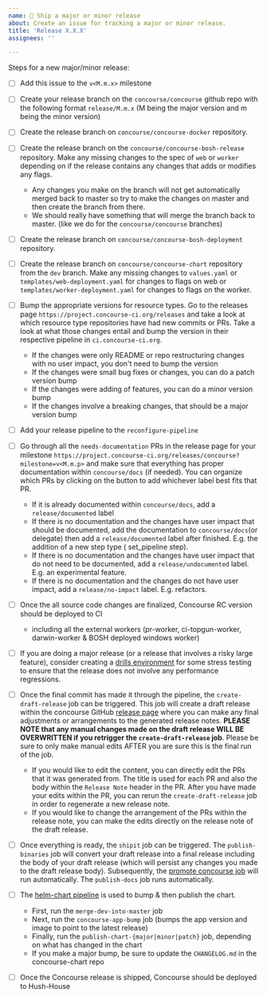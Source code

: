 ```yaml
---
name: 🚀 Ship a major or minor release
about: Create an issue for tracking a major or minor release.
title: 'Release X.X.X'
assignees: ''

---
```


Steps for a new major/minor release:

* [ ] Add this issue to the `v<M.m.x>` milestone

* [ ] Create your release branch on the `concourse/concourse` github repo with the following format `release/M.m.x` (M being the major version and m being the minor version)

* [ ] Create the release branch on `concourse/concourse-docker` repository.

* [ ] Create the release branch on the `concourse/concourse-bosh-release` repository. Make any missing changes to the spec of `web` or `worker` depending on if the release contains any changes that adds or modifies any flags.

  * Any changes you make on the branch will not get automatically merged back to master so try to make the changes on master and then create the branch from there.
  * We should really have something that will merge the branch back to master. (like we do for the `concourse/concourse` branches)

* [ ] Create the release branch on `concourse/concourse-bosh-deployment` repository.

* [ ] Create the release branch on `concourse/concourse-chart` repository from the `dev` branch. Make any missing changes to `values.yaml` or `templates/web-deployment.yaml` for changes to flags on web or `templates/worker-deployment.yaml` for changes to flags on the worker.

* [ ] Bump the appropriate versions for resource types. Go to the releases page `https://project.concourse-ci.org/releases` and take a look at which resource type repositories have had new commits or PRs. Take a look at what those changes entail and bump the version in their respective pipeline in `ci.concourse-ci.org`.

  * If the changes were only README or repo restructuring changes with no user impact, you don't need to bump the version
  * If the changes were small bug fixes or changes, you can do a patch version bump
  * If the changes were adding of features, you can do a minor version bump
  * If the changes involve a breaking changes, that should be a major version bump

* [ ] Add your release pipeline to the `reconfigure-pipeline`

* [ ] Go through all the `needs-documentation` PRs in the release page for your milestone `https://project.concourse-ci.org/releases/concourse?milestone=v<M.m.p>` and make sure that everything has proper documentation within `concourse/docs` (if needed). You can organize which PRs by clicking on the button to add whichever label best fits that PR.

  * If it is already documented within `concourse/docs`, add a `release/documented` label
  * If there is no documentation and the changes have user impact that should be documented, add the documentation to `concourse/docs`(or delegate) then add a `release/documented` label after finished. E.g. the addition of a new step type ( set_pipeline step).
  * If there is no documentation and the changes have user impact that do not need to be documented, add a `release/undocumented` label. E.g. an experimental feature.
  * If there is no documentation and the changes do not have user impact, add a `release/no-impact` label. E.g. refactors.

* [ ] Once the all source code changes are finalized, Concourse RC version should be deployed to CI

  * including all the external workers (pr-worker, ci-topgun-worker, darwin-worker & BOSH deployed windows worker)

* [ ] If you are doing a major release (or a release that involves a risky large feature), consider creating a [drills environment](https://github.com/concourse/drills) for some stress testing to ensure that the release does not involve any performance regressions.

* [ ] Once the final commit has made it through the pipeline, the `create-draft-release` job can be triggered. This job will create a draft release within the concourse GitHub [release page](https://github.com/concourse/concourse/releases) where you can make any final adjustments or arrangements to the generated release notes. **PLEASE NOTE that any manual changes made on the draft release WILL BE OVERWRITTEN if you retrigger the `create-draft-release` job**. Please be sure to only make manual edits AFTER you are sure this is the final run of the job.
  * If you would like to edit the content, you can directly edit the PRs that it was generated from. The title is used for each PR and also the body within the `Release Note` header in the PR. After you have made your edits within the PR, you can rerun the `create-draft-release` job in order to regenerate a new release note.
  * If you would like to change the arrangement of the PRs within the release note, you can make the edits directly on the release note of the draft release. 

* [ ] Once everything is ready, the `shipit` job can be triggered. The `publish-binaries` job will convert your draft release into a final release including the body of your draft release (which will persist any changes you made to the draft release body). Subsequently, the [promote concourse job](https://ci.concourse-ci.org/teams/main/pipelines/promote) will run automatically. The `publish-docs` job runs automatically.

* [ ] The [helm-chart pipeline](https://ci.concourse-ci.org/teams/main/pipelines/helm-chart?group=dependencies&group=publish) is used to bump & then publish the chart.
  * First, run the `merge-dev-into-master` job
  * Next, run the `concourse-app-bump` job (bumps the app version and image to point to the latest release)
  * Finally, run the `publish-chart-{major|minor|patch}` job, depending on what has changed in the chart
  * If you make a major bump, be sure to update the `CHANGELOG.md` in the concourse-chart repo

* [ ] Once the Concourse release is shipped, Concourse should be deployed to Hush-House
